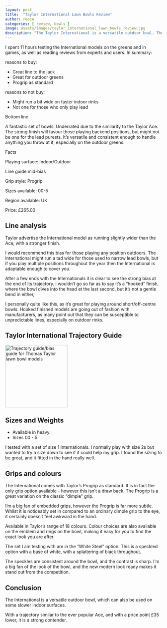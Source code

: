 ```yaml
---
layout: post
title:  "Taylor International Lawn Bowls Review"
author: reece
categories: [ review, bowls ]
image: assets/images/taylor_international_lawn_bowls_review.jpg
description: "The Taylor International is a versatile outdoor bowl. The strong finish will favour those playing backend positions, but might not be one for the lead purests. It’s versatile and consistent enough to handle anything you throw at it, especially on the outdoor greens."
---
```


<div class="overview" markdown="1">

I spent 11 hours testing the International models on the greens and in games, as well as reading reviews from experts and users. In summary:

reasons to buy:

* Great line to the jack
* Great for outdoor greens
* Progrip as standard

reasons to not buy:

* Might run a bit wide on faster indoor rinks
* Not one for those who only play lead

</div>

Bottom line

A fantastic set of bowls. Underrated due to the similarity to the Taylor Ace. The strong finish will favour those playing backend positions, but might not be one for the lead purests. It’s versatile and consistent enough to handle anything you throw at it, especially on the outdoor greens.

Facts

Playing surface: Indoor/Outdoor

Line guide:mid-bias

Grip style: Progrip

Sizes available: 00-5

Region available: UK

Price: £265.00


## Line analysis

Taylor advertise the International model as running slightly wider than the Ace, with a stronger finish. 

I would recommend this bias for those playing any position outdoors. The International might run a tad wide for those used to narrow lead bowls, but if you play multiple positions throughout the year then the International is adaptable enough to cover you.

After a few ends with the Internationals it is clear to see the strong bias at the end of its trajectory. I wouldn’t go so far as to say it’s a “hooked” finish, where the bowl dives into the head at the last second, but it’s not a gentle bend in either,

I personally quite like this, as it’s great for playing around short/off-centre bowls. Hooked finished models are going out of fashion with manufacturers, as many point out that they can be susceptible to unpredictable lines, especially on outdoor rinks. 

 
## Taylor International Trajectory Guide
 
<img src="/assets/images/thomas-taylor-trajectory-guide-2020.png" alt="Trajectory guide/bias guide for Thomas Taylor lawn bowl models"  style="max-height:200px;" height="200px" />


## Sizes and Weights

* Available in heavy.
* Sizes 00 - 5

I tested with a set of size 1 Internationals. I normally play with size 2s but wanted to try a size down to see if it could help my grip. I found the sizing to be great, and it fitted in the hand really well.

## Grips and colours

The International comes with Taylor’s Progrip as standard. It is in fact the only grip option available - however this isn’t a draw back. The Progrip is a great variation on the classic “dimple” grip.

I’m a big fan of embedded grips, however the Progrip is far more subtle. Whilst it is noticeably set in compared to an ordinary dimple grip to the eye, it certainly doesn’t feel awkward in the hand.

Available in Taylor’s range of 18 colours. Colour choices are also available on the emblem and rings on the bowl, making it easy for you to find the exact look you are after.

The set I am testing with are in the “White Steel” option. This is a speckled option with a base of white, with a splattering of black throughout.

The speckles are consistent around the bowl, and the contrast is sharp. I’m a big fan of the look of the bowl, and the new modern look ready makes it stand out from the competition.

## Conclusion

The International is a versatile outdoor bowl, which can also be used on some slower indoor surfaces.

With a trajectory similar to the ever popular Ace, and with a price point £35 lower, it is a strong contender.
